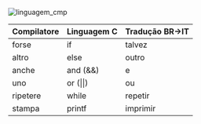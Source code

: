 ![linguagem_cmp](https://user-images.githubusercontent.com/66503956/205923023-2a0e0291-5569-49ed-a489-afc864da5923.png)



Compilatore | Linguagem C | Tradução BR->IT
--------- | --------- | ---------
forse | if | talvez
altro | else | outro
anche | and (&&) | e
uno | or (\|\|) | ou
ripetere | while | repetir
stampa | printf |  imprimir
 
